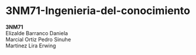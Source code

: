 # 3NM71-Ingenieria-del-conocimiento
**3NM71** </br>
Elizalde Barranco Daniela </br>
Marcial Ortiz Pedro Sinuhe </br>
Martinez Lira Erwing </br>
